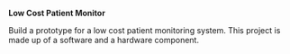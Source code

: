 **Low Cost Patient Monitor**

Build a prototype for a low cost patient monitoring system. This project is made up of a software and a hardware component.